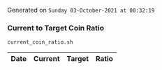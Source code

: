 Generated on `Sunday 03-October-2021 at 00:32:19`

### Current to Target Coin Ratio
`current_coin_ratio.sh`

Date|Current|Target|Ratio
---|---|---|---
